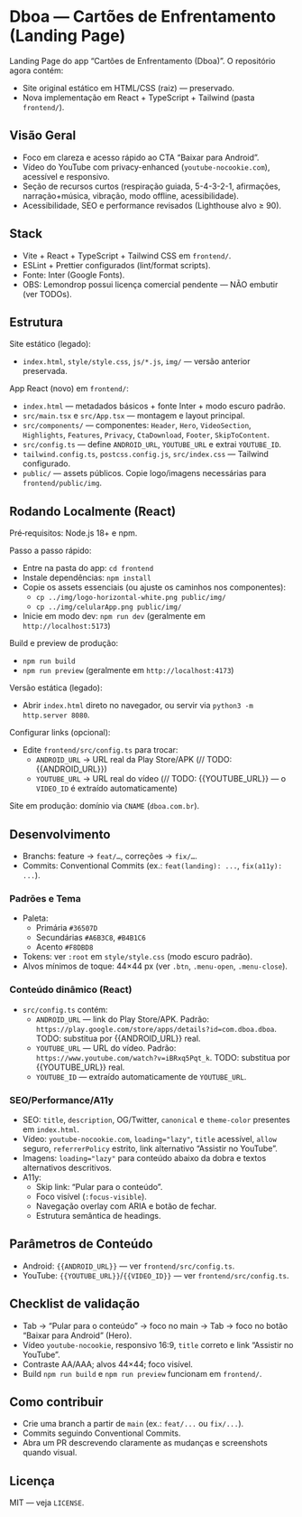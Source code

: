 # Dboa — Cartões de Enfrentamento (Landing Page)

Landing Page do app “Cartões de Enfrentamento (Dboa)”. O repositório agora contém:
- Site original estático em HTML/CSS (raiz) — preservado.
- Nova implementação em React + TypeScript + Tailwind (pasta `frontend/`).

## Visão Geral
- Foco em clareza e acesso rápido ao CTA “Baixar para Android”.
- Vídeo do YouTube com privacy-enhanced (`youtube-nocookie.com`), acessível e responsivo.
- Seção de recursos curtos (respiração guiada, 5-4-3-2-1, afirmações, narração+música, vibração, modo offline, acessibilidade).
- Acessibilidade, SEO e performance revisados (Lighthouse alvo ≥ 90).

## Stack
- Vite + React + TypeScript + Tailwind CSS em `frontend/`.
- ESLint + Prettier configurados (lint/format scripts).
- Fonte: Inter (Google Fonts).
- OBS: Lemondrop possui licença comercial pendente — NÃO embutir (ver TODOs).

## Estrutura
Site estático (legado):
- `index.html`, `style/style.css`, `js/*.js`, `img/` — versão anterior preservada.

App React (novo) em `frontend/`:
- `index.html` — metadados básicos + fonte Inter + modo escuro padrão.
- `src/main.tsx` e `src/App.tsx` — montagem e layout principal.
- `src/components/` — componentes: `Header`, `Hero`, `VideoSection`, `Highlights`, `Features`, `Privacy`, `CtaDownload`, `Footer`, `SkipToContent`.
- `src/config.ts` — define `ANDROID_URL`, `YOUTUBE_URL` e extrai `YOUTUBE_ID`.
- `tailwind.config.ts`, `postcss.config.js`, `src/index.css` — Tailwind configurado.
- `public/` — assets públicos. Copie logo/imagens necessárias para `frontend/public/img`.

## Rodando Localmente (React)
Pré‑requisitos: Node.js 18+ e npm.

Passo a passo rápido:
- Entre na pasta do app: `cd frontend`
- Instale dependências: `npm install`
- Copie os assets essenciais (ou ajuste os caminhos nos componentes):
  - `cp ../img/logo-horizontal-white.png public/img/`
  - `cp ../img/celularApp.png public/img/`
- Inicie em modo dev: `npm run dev` (geralmente em `http://localhost:5173`)

Build e preview de produção:
- `npm run build`
- `npm run preview` (geralmente em `http://localhost:4173`)

Versão estática (legado):
- Abrir `index.html` direto no navegador, ou servir via `python3 -m http.server 8080`.

Configurar links (opcional):
- Edite `frontend/src/config.ts` para trocar:
  - `ANDROID_URL` → URL real da Play Store/APK (// TODO: {{ANDROID_URL}})
  - `YOUTUBE_URL` → URL real do vídeo (// TODO: {{YOUTUBE_URL}} — o `VIDEO_ID` é extraído automaticamente)

Site em produção: domínio via `CNAME` (`dboa.com.br`).

## Desenvolvimento
- Branchs: feature → `feat/…`, correções → `fix/…`.
- Commits: Conventional Commits (ex.: `feat(landing): ...`, `fix(a11y): ...`).

### Padrões e Tema
- Paleta:
  - Primária `#36507D`
  - Secundárias `#A6B3C8`, `#B4B1C6`
  - Acento `#F8DBD8`
- Tokens: ver `:root` em `style/style.css` (modo escuro padrão).
- Alvos mínimos de toque: 44×44 px (ver `.btn`, `.menu-open`, `.menu-close`).

### Conteúdo dinâmico (React)
- `src/config.ts` contém:
  - `ANDROID_URL` — link do Play Store/APK. Padrão: `https://play.google.com/store/apps/details?id=com.dboa.dboa`. TODO: substitua por {{ANDROID_URL}} real.
  - `YOUTUBE_URL` — URL do vídeo. Padrão: `https://www.youtube.com/watch?v=iBRxq5Pqt_k`. TODO: substitua por {{YOUTUBE_URL}} real.
  - `YOUTUBE_ID` — extraído automaticamente de `YOUTUBE_URL`.

### SEO/Performance/A11y
- SEO: `title`, `description`, OG/Twitter, `canonical` e `theme-color` presentes em `index.html`.
- Vídeo: `youtube-nocookie.com`, `loading="lazy"`, `title` acessível, `allow` seguro, `referrerPolicy` estrito, link alternativo “Assistir no YouTube”.
- Imagens: `loading="lazy"` para conteúdo abaixo da dobra e textos alternativos descritivos.
- A11y:
  - Skip link: “Pular para o conteúdo”.
  - Foco visível (`:focus-visible`).
  - Navegação overlay com ARIA e botão de fechar.
  - Estrutura semântica de headings.

## Parâmetros de Conteúdo
- Android: `{{ANDROID_URL}}` — ver `frontend/src/config.ts`.
- YouTube: `{{YOUTUBE_URL}}`/`{{VIDEO_ID}}` — ver `frontend/src/config.ts`.

## Checklist de validação
- Tab → “Pular para o conteúdo” → foco no main → Tab → foco no botão “Baixar para Android” (Hero).
- Vídeo `youtube-nocookie`, responsivo 16:9, `title` correto e link “Assistir no YouTube”.
- Contraste AA/AAA; alvos 44×44; foco visível.
- Build `npm run build` e `npm run preview` funcionam em `frontend/`.

## Como contribuir
- Crie uma branch a partir de `main` (ex.: `feat/...` ou `fix/...`).
- Commits seguindo Conventional Commits.
- Abra um PR descrevendo claramente as mudanças e screenshots quando visual.

## Licença
MIT — veja `LICENSE`.
